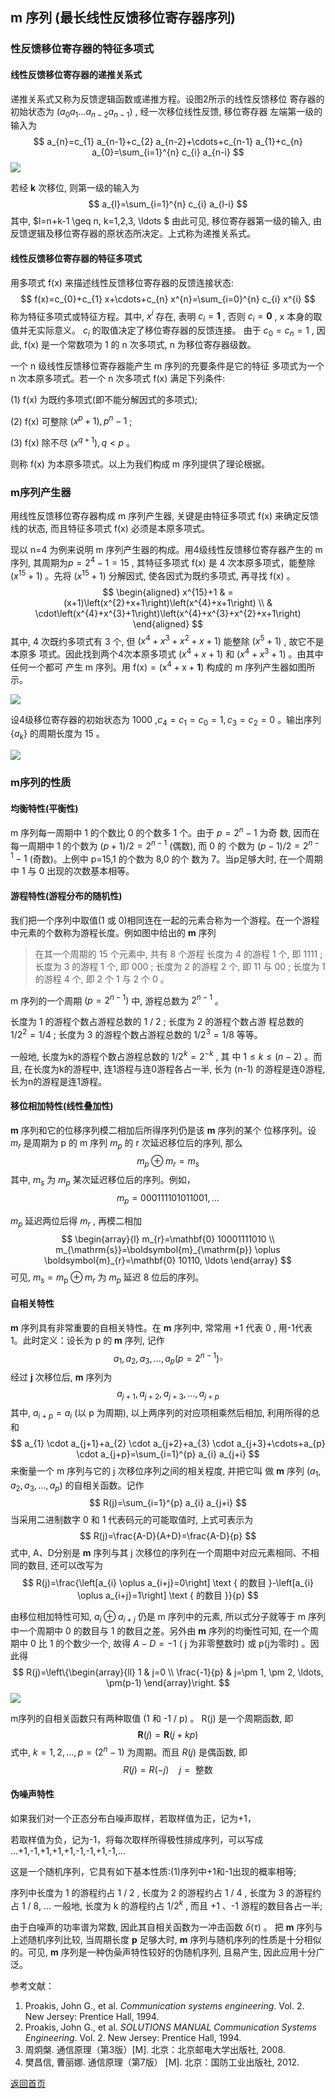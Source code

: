 

## m 序列 (最长线性反馈移位寄存器序列)

### 性反馈移位寄存器的特征多项式

#### 线性反馈移位寄存器的递推关系式

递推关系式又称为反馈逻辑函数或递推方程。设图2所示的线性反馈移位 寄存器的初始状态为  $\left(a_{0} a_{1} \ldots a_{n-2} a_{n-1}\right)$ , 经一次移位线性反馈, 移位寄存器 左端第一级的输入为
$$
a_{n}=c_{1} a_{n-1}+c_{2} a_{n-2}+\cdots+c_{n-1} a_{1}+c_{n} a_{0}=\sum_{i=1}^{n} c_{i} a_{n-i}
$$
![](https://raw.githubusercontent.com/timerring/picgo/master/picbed/image-20230224135349192.png)

若经  $\boldsymbol{k}$  次移位, 则第一级的输入为
$$
a_{l}=\sum_{i=1}^{n} c_{i} a_{l-i}
$$
其中,  $l=n+k-1 \geq n, k=1,2,3, \ldots $
由此可见, 移位寄存器第一级的输入, 由反馈逻辑及移位寄存器的原状态所决定。上式称为递推关系式。

#### 线性反馈移位寄存器的特征多项式

用多项式  f(x)  来描述线性反馈移位寄存器的反馈连接状态:
$$
f(x)=c_{0}+c_{1} x+\cdots+c_{n} x^{n}=\sum_{i=0}^{n} c_{i} x^{i}
$$
称为特征多项式或特征方程。其中,  $x^{i}$  存在, 表明  $c_{i}=\mathbf{1}$ , 否则  $c_{i}=\mathbf{0}$ ,  x  本身的取值并无实际意义。  $c_{i}$  的取值决定了移位寄存器的反馈连接。 由于  $c_{0}=c_{n}=1$ , 因此,  f(x)  是一个常数项为 1 的  n  次多项式,  n  为移位寄存器级数。

一个  n  级线性反馈移位寄存器能产生  m  序列的充要条件是它的特征 多项式为一个  n  次本原多项式。若一个  n  次多项式  f(x)  满足下列条件:

(1)  f(x)  为既约多项式(即不能分解因式的多项式);

(2)  f(x)  可整除  $\left(x^{p}+1\right), p^{n}-1$ ;

(3)  f(x)  除不尽  $\left(x^{q+1}\right), q<p$  。

则称  f(x)  为本原多项式。以上为我们构成  m  序列提供了理论根据。

### m序列产生器

用线性反馈移位寄存器构成  m  序列产生器, 关键是由特征多项式  f(x)  来确定反馈 线的状态, 而且特征多项式  f(x)  必须是本原多项式。

现以  n=4  为例来说明  m  序列产生器的构成。用4级线性反馈移位寄存器产生的  m 序列, 其周期为$p=2^{4}-1=15$ , 其特征多项式  f(x)  是 4 次本原多项式，能整除  $\left(x^{15}+1\right)$  。先将  $\left(x^{15}+1\right)$  分解因式, 使各因式为既约多项式, 再寻找  f(x)  。
$$
\begin{aligned}
x^{15}+1 & =(x+1)\left(x^{2}+x+1\right)\left(x^{4}+x+1\right) \\
& \cdot\left(x^{4}+x^{3}+1\right)\left(x^{4}+x^{3}+x^{2}+x+1\right)
\end{aligned}
$$
其中, 4 次既约多项式有 3 个, 但  $\left(x^{4}+x^{3}+x^{2}+x+1\right)$  能整除  $\left(x^{5}+1\right)$ , 故它不是本原多 项式。因此找到两个4次本原多项式  $\left(x^{4}+x+1\right)$  和  $\left(x^{4}+x^{3}+1\right)$  。由其中任何一个都可 产生  m  序列。用  $\mathrm{f}(\mathrm{x})=\left(\mathrm{x}^{4}+\mathrm{x}+\mathbf{1}\right)$  构成的  $\mathrm{m}$  序列产生器如图所示。

![](https://raw.githubusercontent.com/timerring/picgo/master/picbed/image-20230224135748548.png)

设4级移位寄存器的初始状态为 1000 ,$c_{4}=c_{1}=c_{0}=1, c_{3}=c_{2}=0$  。输出序列  $\left\{a_{k}\right\}$  的周期长度为 15 。

![](https://raw.githubusercontent.com/timerring/picgo/master/picbed/image-20230224135830002.png)

### m序列的性质

#### 均衡特性(平衡性)

m  序列每一周期中 1 的个数比 0 的个数多 1 个。由于  $p=2^{n}-1$  为奇 数, 因而在每一周期中 1 的个数为  $(p+1) / 2=2^{n-1}$  (偶数), 而 0 的 个数为  $(p-1) / 2=2^{n-1}-1$  (奇数)。上例中  p=15,1  的个数为 8,0 的个 数为 7。当p足够大时, 在一个周期中 1 与 0 出现的次数基本相等。

#### 游程特性(游程分布的随机性)

我们把一个序列中取值(1 或 0)相同连在一起的元素合称为一个游程。在一个游程中元素的个数称为游程长度。例如图中给出的  $\boldsymbol{m}$  序列

 >  在其一个周期的 15 个元素中, 共有 8 个游程
 >  长度为 4 的游程 1 个, 即 1111 ;
 >  长度为 3 的游程 1 个, 即 000 ;
 >  长度为 2 的游程 2 个, 即 11 与 00 ;
 >  长度为 1 的游程 4 个, 即 2 个 1 与 2 个 0 。

m  序列的一个周期  $\left(p=2^{n-1}\right)$  中, 游程总数为  $2^{n-1}$  。

长度为 1 的游程个数占游程总数的  1 / 2 ; 长度为 2 的游程个数占游 程总数的  $1 / 2^{2}=1 / 4$ ; 长度为 3 的游程个数占游程总数的  $1 / 2^{3}=1 / 8$ 等等。

一般地, 长度为k的游程个数占游程总数的  $1 / 2^{k}=2^{-k}$ , 其 中  $1 \leq k \leq(n-2)$  。而且, 在长度为k的游程中, 连1游程与连0游程各占一半, 长为  (n-1)  的游程是连0游程, 长为n的游程是连1游程。

#### 移位相加特性(线性叠加性)

$\boldsymbol{m}$  序列和它的位移序列模二相加后所得序列仍是该  $\boldsymbol{m}$  序列的某个 位移序列。设  $m_{r}$  是周期为  p  的  m  序列  $m_{p}$  的  r  次延迟移位后的序列, 那么
$$
m_{p} \oplus m_{r}=m_{s}
$$
其中,  $m_{s}$  为  $m_{p}$  某次延迟移位后的序列。例如，
$$
m_{p}=000111101011001, \ldots
$$




 $m_{p}$  延迟两位后得  $m_{r}$ , 再模二相加
$$
\begin{array}{l}
m_{r}=\mathbf{0} 10001111010 \\
m_{\mathrm{s}}=\boldsymbol{m}_{\mathrm{p}} \oplus \boldsymbol{m}_{r}=\mathbf{0} 10110, \ldots
\end{array}
$$
可见,  $m_{\mathrm{s}}=m_{\mathrm{p}} \oplus m_{r}$  为  $m_{p}$  延迟 8 位后的序列。

#### 自相关特性

$\boldsymbol{m}$  序列具有非常重要的自相关特性。在  $\boldsymbol{m}$  序列中, 常常用  +1  代表  0 , 用-1代表 1。此时定义：设长为  p  的  $\boldsymbol{m}$  序列, 记作
$$
a_{1}, a_{2}, a_{3}, \ldots, a_{p}\left(p=2^{n-1}\right) \square
$$
经过  $\boldsymbol{j}$  次移位后,  $\boldsymbol{m}$  序列为
$$
a_{j+1}, a_{j+2}, a_{j+3}, \ldots, a_{j+p}
$$
其中,  $a_{i+p}=a_{i}$  (以  p  为周期), 以上两序列的对应项相乘然后相加, 利用所得的总和
$$
a_{1} \cdot a_{j+1}+a_{2} \cdot a_{j+2}+a_{3} \cdot a_{j+3}+\cdots+a_{p} \cdot a_{j+p}=\sum_{i=1}^{p} a_{i} a_{j+i}
$$
来衡量一个  m  序列与它的  j  次移位序列之间的相关程度, 并把它叫 做  $\boldsymbol{m}$  序列  $\left(a_{1}, a_{2}, a_{3}, \ldots, a_{p}\right)$  的自相关函数。记作
$$
R(j)=\sum_{i=1}^{p} a_{i} a_{j+i}
$$
当采用二进制数字 0 和 1 代表码元的可能取值时, 上式可表示为
$$
R(j)=\frac{A-D}{A+D}=\frac{A-D}{p}
$$
式中, A、D分别是  $\boldsymbol{m}$  序列与其  j  次移位的序列在一个周期中对应元素相同、不相同的数目, 还可以改写为
$$
R(j)=\frac{\left[a_{i} \oplus a_{i+j}=0\right] \text { 的数目 }-\left[a_{i} \oplus a_{i+j}=1\right] \text { 的数目 }}{p}
$$


由移位相加特性可知,  $a_{i} \oplus a_{i+j}$  仍是  m  序列中的元素, 所以式分子就等于  m  序列中一个周期中 0 的数目与 1 的数目之差。另外由  $\boldsymbol{m}$  序列的均衡性可知, 在一个周期中 0 比 1 的个数少一个, 故得  $A-D=-  1$ (  j  为非零整数时)  或  p(j为零时)  。因此得
$$
R(j)=\left\{\begin{array}{ll}
1 & j=0 \\
\frac{-1}{p} & j=\pm 1, \pm 2, \ldots, \pm(p-1)
\end{array}\right.
$$
![](https://raw.githubusercontent.com/timerring/picgo/master/picbed/image-20230224140617823.png)

$\mathrm{m}$序列的自相关函数只有两种取值  (1  和  -1 / p)  。  R(j) 是一个周期函数, 即
$$
\boldsymbol{R}(j)=\boldsymbol{R}(j+k p)
$$
式中,  $k=1,2, \ldots, p=\left(2^{n}-1\right)$  为周期。而且  $R(j)$  是偶函数, 即
$$
R(j)=R(-j) \quad j=\text { 整数 }
$$

#### 伪噪声特性

如果我们对一个正态分布白噪声取样，若取样值为正，记为+1，

若取样值为负，记为-1，将每次取样所得极性排成序列，可以写成 ...+1,-1,+1,+1,+1,-1,-1,+1,-1,...

这是一个随机序列，它具有如下基本性质:(1)序列中+1和-1出现的概率相等;

序列中长度为 1 的游程约占  1 / 2 , 长度为 2 的游程约占  1 / 4 , 长度为 3 的游程约占  1 / 8, $\ldots$  一般地, 长度为  $\mathrm{k}$  的游程约占  $1 / 2^{k}$ , 而且  +1 、-1  游程的数目各占一半;

由于白噪声的功率谱为常数, 因此其自相关函数为一冲击函数  $\delta(\tau)$  。 把  $\boldsymbol{m}$  序列与上述随机序列比较, 当周期长度  $\boldsymbol{p}$  足够大时,  $\boldsymbol{m}$  序列与随机序列的性质是十分相似的。可见,  $\boldsymbol{m}$  序列是一种伪喿声特性较好的伪随机序列, 且易产生, 因此应用十分广泛。





参考文献：

1. Proakis, John G., et al. *Communication systems engineering*. Vol. 2. New Jersey: Prentice Hall, 1994.
2. Proakis, John G., et al. *SOLUTIONS MANUAL Communication Systems Engineering*. Vol. 2. New Jersey: Prentice Hall, 1994.
3. 周炯槃. 通信原理（第3版）[M\]. 北京：北京邮电大学出版社, 2008.
4. 樊昌信, 曹丽娜. 通信原理（第7版） [M\]. 北京：国防工业出版社, 2012.



[返回首页](https://github.com/timerring/information-theory)
